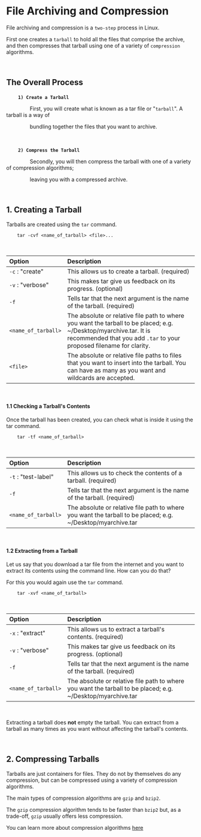 # **File Archiving and Compression**

File archiving and compression is a `two-step` process in Linux.

First one creates a `tarball` to hold all the files that comprise the archive, and then
compresses that tarball using one of a variety of `compression` algorithms.

&nbsp;

## **The Overall Process**

&nbsp; &nbsp; &nbsp; &nbsp; **`1) Create a Tarball`**

&nbsp; &nbsp; &nbsp; &nbsp; &nbsp; &nbsp; &nbsp; &nbsp; First, you will create what is known as a tar file or "`tarball`". A tarball is a way of 

&nbsp; &nbsp; &nbsp; &nbsp; &nbsp; &nbsp; &nbsp; &nbsp; bundling together the files that you want to archive.

&nbsp;

&nbsp; &nbsp; &nbsp; &nbsp; **`2) Compress the Tarball`**

&nbsp; &nbsp; &nbsp; &nbsp; &nbsp; &nbsp; &nbsp; &nbsp; Secondly, you will then compress the tarball with one of a variety of compression algorithms; 

&nbsp; &nbsp; &nbsp; &nbsp; &nbsp; &nbsp; &nbsp; &nbsp; leaving you with a compressed archive.

&nbsp;

## **1. Creating a Tarball**

Tarballs are created using the `tar` command.

        tar -cvf <name_of_tarball> <file>...

&nbsp;

| Option | Description |
|:-------|:------------|
| `-c` : "create" | This allows us to create a tarball. (required) |
| `-v` : "verbose" | This makes tar give us feedback on its progress. (optional) |
| `-f` | Tells tar that the next argument is the name of the tarball. (required) |
| `<name_of_tarball>` | The absolute or relative file path to where you want the tarball to be placed; e.g. ~/Desktop/myarchive.tar. It is recommended that you add `.tar` to your proposed filename for clarity. |
| `<file>` | The absolute or relative file paths to files that you want to insert into the tarball. You can have as many as you want and wildcards are accepted. |

&nbsp;

#### **1.1 Checking a Tarball's Contents**

Once the tarball has been created, you can check what is inside it using the tar command.

        tar -tf <name_of_tarball>

&nbsp;

| Option | Description |
|:-------|:------------|
| `-t` : "test-label" | This allows us to check the contents of a tarball. (required) |
| `-f` | Tells tar that the next argument is the name of the tarball. (required) |
| `<name_of_tarball>` | The absolute or relative file path to where you want the tarball to be placed; e.g. ~/Desktop/myarchive.tar |

&nbsp;

#### **1.2 Extracting from a Tarball**

Let us say that you download a tar file from the internet and you want to extract its contents using the command line. How can you do that?

For this you would again use the `tar` command.

        tar -xvf <name_of_tarball>

&nbsp;

| Option | Description |
|:-------|:------------|
| `-x` : "extract" | This allows us to extract a tarball's contents. (required) |
| `-v` : "verbose" | This makes tar give us feedback on its progress. (optional) |
| `-f` | Tells tar that the next argument is the name of the tarball. (required) |
| `<name_of_tarball>` | The absolute or relative file path to where you want the tarball to be placed; e.g. ~/Desktop/myarchive.tar |

&nbsp;

Extracting a tarball does **not** empty the tarball. You can extract from a tarball as many times as you want without affecting the tarball's contents.

&nbsp;

## **2. Compressing Tarballs**

Tarballs are just containers for files. They do not by themselves do any compression, but can be compressed using a variety of compression algorithms.

The main types of compression algorithms are `gzip` and `bzip2`.

The `gzip` compression algorithm tends to be faster than `bzip2` but, as a trade-off, `gzip` usually offers less compression.

You can learn more about compression algorithms [here](https://www.rootusers.com/gzip-vs-bzip2-vs-xz-performance-comparison/)

&nbsp;

